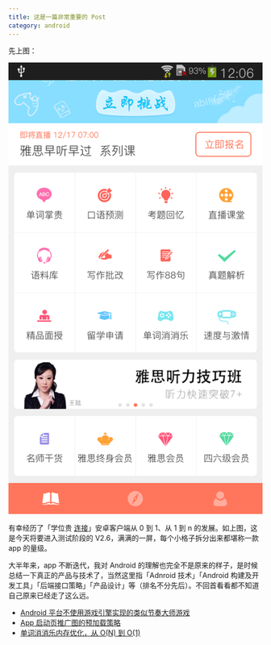 ```yaml
---
title: 这是一篇非常重要的 Post
category: android
---
```


先上图：
<!--more-->
![](/i/2015-12-16-1.png)

有幸经历了「学位贵 [连接](http://app.mi.com/detail/90817?ref=search)」安卓客户端从 0 到 1、从 1 到 n 的发展。如上图，这是今天将要进入测试阶段的 V2.6，满满的一屏，每个小格子拆分出来都堪称一款 app 的量级。

大半年来，app 不断迭代，我对 Android 的理解也完全不是原来的样子，是时候总结一下真正的产品与技术了，当然这里指「Adnroid 技术」「Android 构建及开发工具」「后端接口策略」「产品设计」等（排名不分先后）。不回首看看都不知道自己原来已经走了这么远。

- [Android 平台不使用游戏引擎实现的类似节奏大师游戏](http://timqi.com/2015/12/06/rhythm-master-without-game-engine)
- [App 启动页推广图的预加载策略](http://timqi.com/2015/12/17/p-preload)
- [单词消消乐内存优化，从 O(N) 到 O(1)](http://timqi.com/2015/12/18/a-game-memory-optimization)
